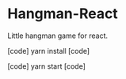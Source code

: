 # Hangman-React

Little hangman game for react. 


[code]
yarn install
[code]

[code]
yarn start
[code]
